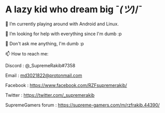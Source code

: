 # A lazy kid who dream big ¯_(ツ)_/¯

🔭 I’m currently playing around with Android and Linux.

🤔 I’m looking for help with everything since I'm dumb :p

💬 Don't ask me anything, I'm dumb :p

📫 How to reach me:

  Discord : @_SupremeRakib#7358

  Email : md3021822@protonmail.com

  Facebook : https://www.facebook.com/RZFsupremerakib/

  Twitter : https://twitter.com/_supremerakib

  SupremeGamers forum : https://supreme-gamers.com/m/rzfrakib.44390/
